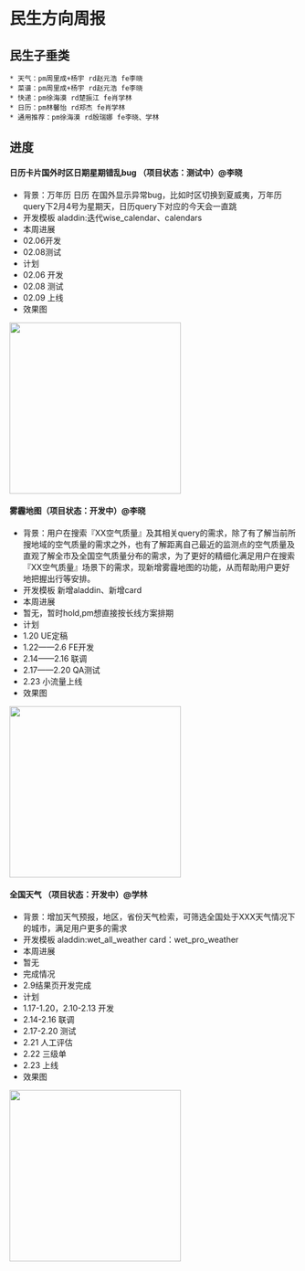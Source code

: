 # 民生方向周报



## 民生子垂类

    * 天气：pm周里成+杨宇 rd赵元浩 fe李晓
    * 菜谱：pm周里成+杨宇 rd赵元浩 fe李晓
    * 快递：pm徐海漠 rd楚振江 fe肖学林
    * 日历：pm林馨怡 rd郑杰 fe肖学林
    * 通用推荐：pm徐海漠 rd殷瑞娜 fe李晓、学林

## 进度

#### 日历卡片国外时区日期星期错乱bug （项目状态：测试中）@李晓
- 背景：万年历 日历 在国外显示异常bug，比如时区切换到夏威夷，万年历query下2月4号为星期天，日历query下对应的今天会一直跳
- 开发模板 aladdin:迭代wise_calendar、calendars
- 本周进展
 - 02.06开发
 - 02.08测试
- 计划 
 - 02.06 开发
 - 02.08 测试
 - 02.09 上线
- 效果图
<img src="http://wiki.baidu.com/download/attachments/246189488/2.PNG?api=v2" width="300px">







#### 雾霾地图（项目状态：开发中）@李晓
- 背景：用户在搜索『XX空气质量』及其相关query的需求，除了有了解当前所搜地域的空气质量的需求之外，也有了解距离自己最近的监测点的空气质量及直观了解全市及全国空气质量分布的需求，为了更好的精细化满足用户在搜索『XX空气质量』场景下的需求，现新增雾霾地图的功能，从而帮助用户更好地把握出行等安排。
- 开发模板 新增aladdin、新增card
- 本周进展
 - 暂无，暂时hold,pm想直接按长线方案排期
- 计划
 - 1.20 UE定稿 
 - 1.22——2.6 FE开发 
 - 2.14——2.16 联调
 - 2.17——2.20 QA测试 
 - 2.23 小流量上线 
- 效果图

<img src="http://wiki.baidu.com/download/attachments/246189488/demo-20170119114553-dosw4m.png?api=v2" width="300px"> 
 
#### 全国天气 （项目状态：开发中）@学林
- 背景：增加天气预报，地区，省份天气检索，可筛选全国处于XXX天气情况下的城市，满足用户更多的需求
- 开发模板 aladdin:wet_all_weather card：wet_pro_weather
- 本周进展
 - 暂无
- 完成情况
 - 2.9结果页开发完成
- 计划 
 - 1.17-1.20，2.10-2.13 开发
 - 2.14-2.16 联调
 - 2.17-2.20 测试
 - 2.21 人工评估
 - 2.22 三级单
 - 2.23 上线
- 效果图

<img src="http://wiki.baidu.com/download/attachments/246189488/image2017-1-19%2016%3A38%3A16.png?api=v2" width="300px">